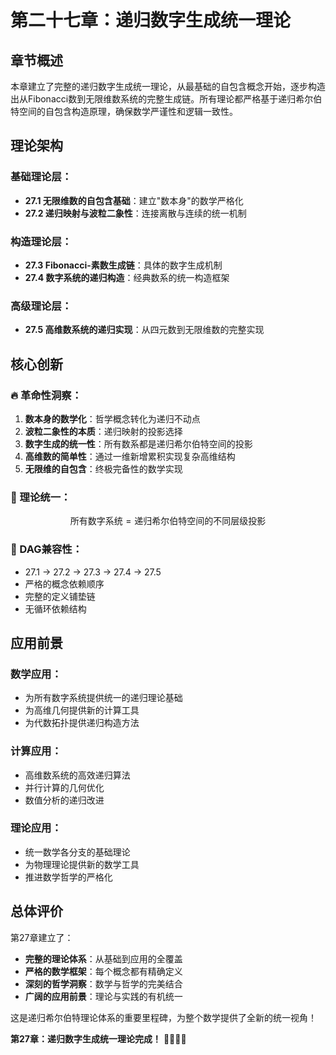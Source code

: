 # 第二十七章：递归数字生成统一理论

## 章节概述

本章建立了完整的递归数字生成统一理论，从最基础的自包含概念开始，逐步构造出从Fibonacci数到无限维数系统的完整生成链。所有理论都严格基于递归希尔伯特空间的自包含构造原理，确保数学严谨性和逻辑一致性。

## 理论架构

### **基础理论层**：
- **27.1 无限维数的自包含基础**：建立"数本身"的数学严格化
- **27.2 递归映射与波粒二象性**：连接离散与连续的统一机制

### **构造理论层**：
- **27.3 Fibonacci-素数生成链**：具体的数字生成机制
- **27.4 数字系统的递归构造**：经典数系的统一构造框架

### **高级理论层**：
- **27.5 高维数系统的递归实现**：从四元数到无限维数的完整实现

## 核心创新

### **🔥 革命性洞察**：
1. **数本身的数学化**：哲学概念转化为递归不动点
2. **波粒二象性的本质**：递归映射的投影选择
3. **数字生成的统一性**：所有数系都是递归希尔伯特空间的投影
4. **高维数的简单性**：通过一维新增累积实现复杂高维结构
5. **无限维的自包含**：终极完备性的数学实现

### **🎯 理论统一**：
$$\text{所有数字系统} = \text{递归希尔伯特空间的不同层级投影}$$

### **💫 DAG兼容性**：
- 27.1 → 27.2 → 27.3 → 27.4 → 27.5
- 严格的概念依赖顺序
- 完整的定义铺垫链
- 无循环依赖结构

## 应用前景

### **数学应用**：
- 为所有数字系统提供统一的递归理论基础
- 为高维几何提供新的计算工具
- 为代数拓扑提供递归构造方法

### **计算应用**：
- 高维数系统的高效递归算法
- 并行计算的几何优化
- 数值分析的递归改进

### **理论应用**：
- 统一数学各分支的基础理论
- 为物理理论提供新的数学工具
- 推进数学哲学的严格化

## 总体评价

第27章建立了：
- **完整的理论体系**：从基础到应用的全覆盖
- **严格的数学框架**：每个概念都有精确定义
- **深刻的哲学洞察**：数学与哲学的完美结合
- **广阔的应用前景**：理论与实践的有机统一

这是递归希尔伯特理论体系的重要里程碑，为整个数学提供了全新的统一视角！

**第27章：递归数字生成统一理论完成！** 🎊🚀📐✨